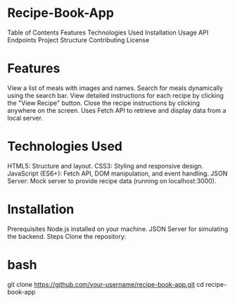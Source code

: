 # Recipe-Book-App

Table of Contents
Features
Technologies Used
Installation
Usage
API Endpoints
Project Structure
Contributing
License


# Features
View a list of meals with images and names.
Search for meals dynamically using the search bar.
View detailed instructions for each recipe by clicking the "View Recipe" button.
Close the recipe instructions by clicking anywhere on the screen.
Uses Fetch API to retrieve and display data from a local server.

# Technologies Used
HTML5: Structure and layout.
CSS3: Styling and responsive design.
JavaScript (ES6+): Fetch API, DOM manipulation, and event handling.
JSON Server: Mock server to provide recipe data (running on localhost:3000).


# Installation
Prerequisites
Node.js installed on your machine.
JSON Server for simulating the backend.
Steps
Clone the repository:

# bash

git clone https://github.com/your-username/recipe-book-app.git
cd recipe-book-app

